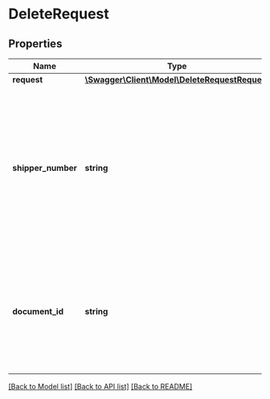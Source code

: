# DeleteRequest

## Properties
Name | Type | Description | Notes
------------ | ------------- | ------------- | -------------
**request** | [**\Swagger\Client\Model\DeleteRequestRequest**](DeleteRequestRequest.md) |  | 
**shipper_number** | **string** | The Shipper&#x27;s UPS Account Number.  Your UPS Account Number must have &#x27;Upload Forms Created Offline&#x27; enabled to use this webservice. | 
**document_id** | **string** | DocumentId representing uploaded document to Forms History.  Only one DocumentID will be accepted for delete request. | 

[[Back to Model list]](../../README.md#documentation-for-models) [[Back to API list]](../../README.md#documentation-for-api-endpoints) [[Back to README]](../../README.md)

